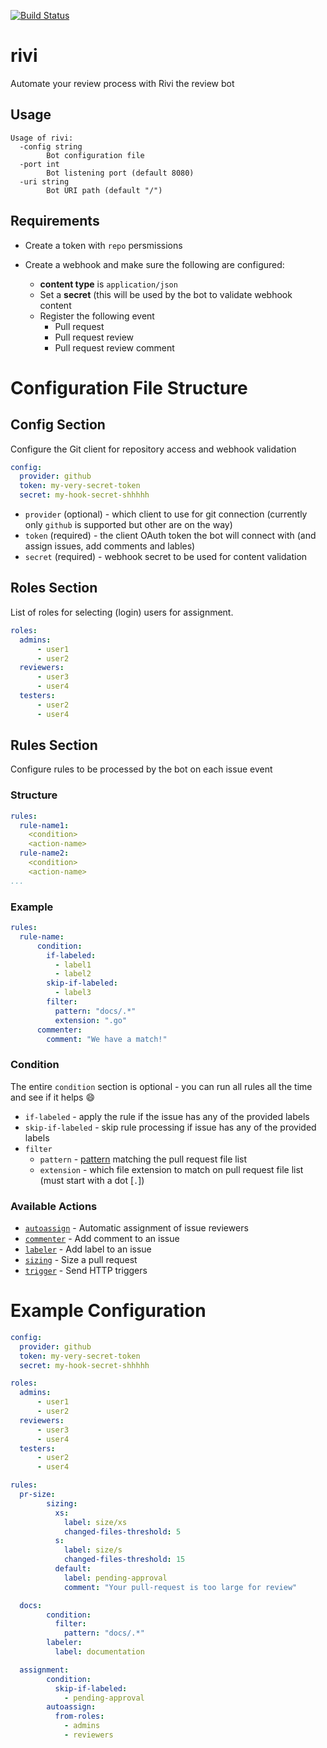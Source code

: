 [![Build Status](https://travis-ci.org/bivas/rivi.svg?branch=development)](https://travis-ci.org/bivas/rivi)

# rivi
Automate your review process with Rivi the review bot

## Usage
```
Usage of rivi:
  -config string
    	Bot configuration file
  -port int
    	Bot listening port (default 8080)
  -uri string
    	Bot URI path (default "/")
```

## Requirements

- Create a token with `repo` persmissions
- Create a webhook and make sure the following are configured:


  - **content type** is `application/json`
  - Set a **secret** (this will be used by the bot to validate webhook content
  - Register the following event
    - Pull request
    - Pull request review
    - Pull request review comment

# Configuration File Structure

## Config Section

Configure the Git client for repository access and webhook validation
```yaml
config:
  provider: github
  token: my-very-secret-token
  secret: my-hook-secret-shhhhh 
```

- `provider` (optional) - which client to use for git connection (currently only `github` is supported but other are on the way)
- `token` (required) - the client OAuth token the bot will connect with (and assign issues, add comments and lables)
- `secret` (required) - webhook secret to be used for content validation

## Roles Section

List of roles for selecting (login) users for assignment. 
```yaml
roles:
  admins:
      - user1
      - user2
  reviewers:
      - user3
      - user4
  testers:
      - user2
      - user4
```

## Rules Section

Configure rules to be processed by the bot on each issue event
### Structure

```yaml
rules:
  rule-name1:
    <condition>
    <action-name>
  rule-name2:
    <condition>
    <action-name>
...
```

### Example
```yaml
rules:
  rule-name:
      condition:
        if-labeled:
          - label1
          - label2
        skip-if-labeled:
          - label3
        filter:
          pattern: "docs/.*"
          extension: ".go"
      commenter:
        comment: "We have a match!"
```
### Condition

The entire `condition` section is optional - you can run all rules all the time and see if it helps :smile:
- `if-labeled` - apply the rule if the issue has any of the provided labels
- `skip-if-labeled` - skip rule processing if issue has any of the provided labels
- `filter`
  - `pattern` - [pattern](https://golang.org/s/re2syntax) matching the pull request file list
  - `extension` - which file extension to match on pull request file list (must start with a dot [`.`])

### Available Actions
- [`autoassign`](bot/actions/autoassign/autoassign.md) - Automatic assignment of issue reviewers
- [`commenter`](bot/actions/commenter/commenter.md) - Add comment to an issue
- [`labeler`](bot/actions/labeler/labeler.md) - Add label to an issue
- [`sizing`](bot/actions/sizing/sizing.md) - Size a pull request
- [`trigger`](bot/actions/trigger/trigger.md) - Send HTTP triggers

# Example Configuration

```yaml
config:
  provider: github
  token: my-very-secret-token
  secret: my-hook-secret-shhhhh

roles:
  admins:
      - user1
      - user2
  reviewers:
      - user3
      - user4
  testers:
      - user2
      - user4

rules:
  pr-size:
        sizing:
          xs:
            label: size/xs
            changed-files-threshold: 5
          s:
            label: size/s
            changed-files-threshold: 15
          default:
            label: pending-approval
            comment: "Your pull-request is too large for review"

  docs:
        condition:
          filter:
            pattern: "docs/.*"
        labeler:
          label: documentation

  assignment:
        condition:
          skip-if-labeled:
            - pending-approval
        autoassign:
          from-roles:
            - admins
            - reviewers
```

